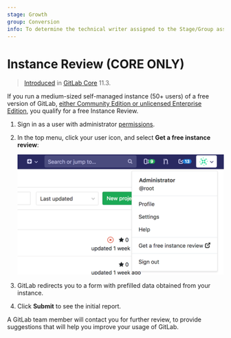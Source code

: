 ```yaml
---
stage: Growth
group: Conversion
info: To determine the technical writer assigned to the Stage/Group associated with this page, see https://about.gitlab.com/handbook/engineering/ux/technical-writing/#designated-technical-writers
---
```


# Instance Review **(CORE ONLY)**

> [Introduced](https://gitlab.com/gitlab-org/gitlab-foss/-/merge_requests/6995) in [GitLab Core](https://about.gitlab.com/pricing/) 11.3.

If you run a medium-sized self-managed instance (50+ users) of a free version of GitLab,
[either Community Edition or unlicensed Enterprise Edition](https://about.gitlab.com/install/ce-or-ee/),
you qualify for a free Instance Review.

1. Sign in as a user with administrator [permissions](../user/permissions.md).
1. In the top menu, click your user icon, and select
   **Get a free instance review**:

   ![Instance Review button](img/instance_review_button.png)

1. GitLab redirects you to a form with prefilled data obtained from your instance.
1. Click **Submit** to see the initial report.

A GitLab team member will contact you for further review, to provide suggestions
that will help you improve your usage of GitLab.
